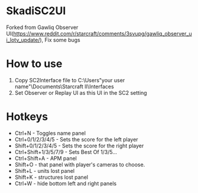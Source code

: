 # SkadiSC2UI
Forked from Gawliq Observer UI(https://www.reddit.com/r/starcraft/comments/3svupg/gawliq_observer_ui_lotv_update/), Fix some bugs


How to use
===========
1. Copy SC2Interface file to C:\Users\"your user name"\Documents\Starcraft II\Interfaces
2. Set Observer or Replay UI as this UI in the SC2 setting

Hotkeys
=========

- Ctrl+N - Toggles name panel
- Ctrl+0/1/2/3/4/5 - Sets the score for the left player
- Shift+0/1/2/3/4/5 - Sets the score for the right player
- Ctrl+Shift+1/3/5/7/9 - Sets Best Of 1/3/5...
- Ctrl+Shift+A - APM panel
- Shift+O - that panel with player's cameras to choose.
- Shift+L - units lost panel
- Shift+K - structures lost panel
- Ctrl+W - hide bottom left and right panels
